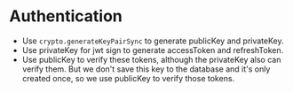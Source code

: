 # Authentication

- Use `crypto.generateKeyPairSync` to generate publicKey and privateKey.
- Use privateKey for jwt sign to generate accessToken and refreshToken.
- Use publicKey to verify these tokens, although the privateKey also can verify them. But we don't save this key to the database and it's only created once, so we use publicKey to verify those tokens.
